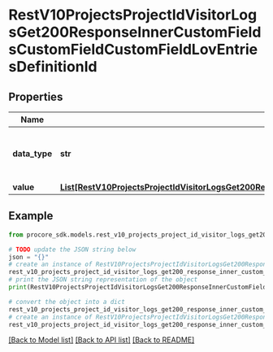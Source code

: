 # RestV10ProjectsProjectIdVisitorLogsGet200ResponseInnerCustomFieldsCustomFieldCustomFieldLovEntriesDefinitionId


## Properties

Name | Type | Description | Notes
------------ | ------------- | ------------- | -------------
**data_type** | **str** | Data type of the Custom Field Definition | [optional] 
**value** | [**List[RestV10ProjectsProjectIdVisitorLogsGet200ResponseInnerCustomFieldsCustomFieldCustomFieldLovEntriesDefinitionIdValueInner]**](RestV10ProjectsProjectIdVisitorLogsGet200ResponseInnerCustomFieldsCustomFieldCustomFieldLovEntriesDefinitionIdValueInner.md) |  | [optional] 

## Example

```python
from procore_sdk.models.rest_v10_projects_project_id_visitor_logs_get200_response_inner_custom_fields_custom_field_custom_field_lov_entries_definition_id import RestV10ProjectsProjectIdVisitorLogsGet200ResponseInnerCustomFieldsCustomFieldCustomFieldLovEntriesDefinitionId

# TODO update the JSON string below
json = "{}"
# create an instance of RestV10ProjectsProjectIdVisitorLogsGet200ResponseInnerCustomFieldsCustomFieldCustomFieldLovEntriesDefinitionId from a JSON string
rest_v10_projects_project_id_visitor_logs_get200_response_inner_custom_fields_custom_field_custom_field_lov_entries_definition_id_instance = RestV10ProjectsProjectIdVisitorLogsGet200ResponseInnerCustomFieldsCustomFieldCustomFieldLovEntriesDefinitionId.from_json(json)
# print the JSON string representation of the object
print(RestV10ProjectsProjectIdVisitorLogsGet200ResponseInnerCustomFieldsCustomFieldCustomFieldLovEntriesDefinitionId.to_json())

# convert the object into a dict
rest_v10_projects_project_id_visitor_logs_get200_response_inner_custom_fields_custom_field_custom_field_lov_entries_definition_id_dict = rest_v10_projects_project_id_visitor_logs_get200_response_inner_custom_fields_custom_field_custom_field_lov_entries_definition_id_instance.to_dict()
# create an instance of RestV10ProjectsProjectIdVisitorLogsGet200ResponseInnerCustomFieldsCustomFieldCustomFieldLovEntriesDefinitionId from a dict
rest_v10_projects_project_id_visitor_logs_get200_response_inner_custom_fields_custom_field_custom_field_lov_entries_definition_id_from_dict = RestV10ProjectsProjectIdVisitorLogsGet200ResponseInnerCustomFieldsCustomFieldCustomFieldLovEntriesDefinitionId.from_dict(rest_v10_projects_project_id_visitor_logs_get200_response_inner_custom_fields_custom_field_custom_field_lov_entries_definition_id_dict)
```
[[Back to Model list]](../README.md#documentation-for-models) [[Back to API list]](../README.md#documentation-for-api-endpoints) [[Back to README]](../README.md)



